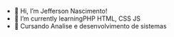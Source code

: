 - 👋 Hi, I’m  Jefferson Nascimento!
- 🌱 I’m currently learningPHP  HTML, CSS JS
- 💞️ Cursando Analise e desenvolvimento de sistemas
